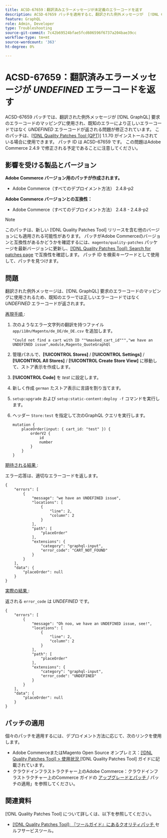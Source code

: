```yaml
---
title: ACSD-67659：翻訳済みエラーメッセージが未定義のエラーコードを返す
description: ACSD-67659 パッチを適用すると、翻訳された例外メッセージが  [!DNL GraphQL] request のエラーコードのマッピングに使用され、既知のエラーが正しいエラーコードではなく未定義のエラーコードを返すAdobe Commerceの問題が修正されます。
feature: GraphQL
role: Admin, Developer
type: Troubleshooting
source-git-commit: 7c42b69524bfae5fcd606596f6737a204bae39cc
workflow-type: tm+mt
source-wordcount: '363'
ht-degree: 0%

---
```



# ACSD-67659：翻訳済みエラーメッセージが *UNDEFINED* エラーコードを返す

ACSD-67659 パッチでは、翻訳された例外メッセージが [!DNL GraphQL] 要求のエラーコードのマッピングに使用され、既知のエラーにより正しいエラーコードではなく *UNDEFINED* エラーコードが返される問題が修正されています。 このパッチは、[[!DNL Quality Patches Tool (QPT)]](/help/tools/quality-patches-tool/quality-patches-tool-to-self-serve-quality-patches.md) 1.1.70 がインストールされている場合に使用できます。 パッチ ID は ACSD-67659 です。 この問題はAdobe Commerce 2.4.9 で修正される予定であることに注意してください。

## 影響を受ける製品とバージョン

**Adobe Commerce バージョン用のパッチが作成されます。**

* Adobe Commerce（すべてのデプロイメント方法） 2.4.8-p2

**Adobe Commerce バージョンとの互換性：**

* Adobe Commerce（すべてのデプロイメント方法） 2.4.8 - 2.4.8-p2

>[!NOTE]
>
>このパッチは、新しい [!DNL Quality Patches Tool] リリースを含む他のバージョンにも適用される可能性があります。 パッチがAdobe Commerceのバージョンと互換性があるかどうかを確認するには、`magento/quality-patches` パッケージを最新バージョンに更新し、[[!DNL Quality Patches Tool]: Search for patches page](https://experienceleague.adobe.com/tools/commerce-quality-patches/index.html) で互換性を確認します。 パッチ ID を検索キーワードとして使用して、パッチを見つけます。

## 問題

翻訳された例外メッセージは、[!DNL GraphQL] 要求のエラーコードのマッピングに使用されるため、既知のエラーでは正しいエラーコードではなく *UNDEFINED* エラーコードが返されます。

<u> 再現手順 </u>:

1. 次のようなエラー文字列の翻訳を持つファイル `app/i18n/Magento/de_DE/de_DE.csv` を追加します。

   ```
   "Could not find a cart with ID ""%masked_cart_id""","we have an
   UNDEFINED issue",module,Magento_QuoteGraphQl
   ```

2. 管理パネルで、**[!UICONTROL Stores]** / **[!UICONTROL Settings]** / **[!UICONTROL All Stores]** / **[!UICONTROL Create Store View]** に移動して、ストア表示を作成します。
3. **[!UICONTROL Code]** を *test* に設定します。
4. 新しく作成 `german` たストア表示に言語を割り当てます。
5. `setup:upgrade` および `setup:static-content:deploy -f` コマンドを実行します。
6. ヘッダー `Store:test` を指定して次のGraphQL クエリを実行します。

   ```
   mutation {
       placeOrder(input: { cart_id: "test" }) {
           orderV2 {
               id
               number
           }
       }
   }
   ```

<u> 期待される結果 </u>:

エラー応答は、適切なエラーコードを返します。

```
{
    "errors": [
        {
            "message": "we have an UNDEFINED issue",
            "locations": [
                {
                    "line": 2,
                    "column": 2
                }
            ],
            "path": [
                "placeOrder"
            ],
            "extensions": {
                "category": "graphql-input",
                "error_code": "CART_NOT_FOUND"
            }
        }
    ],
    "data": {
        "placeOrder": null
    }
}
```

<u> 実際の結果 </u>:

返される `error_code` は *UNDEFINED* です。

```
{
    "errors": [
        {
            "message": "Oh noo, we have an UNDEFINED issue, see!",
            "locations": [
                {
                    "line": 2,
                    "column": 2
                }
            ],
            "path": [
                "placeOrder"
            ],
            "extensions": {
                "category": "graphql-input",
                "error_code": "UNDEFINED"
            }
        }
    ],
    "data": {
        "placeOrder": null
    }
}
```

## パッチの適用

個々のパッチを適用するには、デプロイメント方法に応じて、次のリンクを使用します。

* Adobe CommerceまたはMagento Open Source オンプレミス：[[!DNL Quality Patches Tool] > 使用状況 ](/help/tools/quality-patches-tool/usage.md)[!DNL Quality Patches Tool] ガイドに記載されています。
* クラウドインフラストラクチャー上のAdobe Commerce：クラウドインフラストラクチャー上のCommerce ガイドの [ アップグレードとパッチ ](https://experienceleague.adobe.com/docs/commerce-cloud-service/user-guide/develop/upgrade/apply-patches.html)/ パッチの適用」を参照してください。

## 関連資料

[!DNL Quality Patches Tool] について詳しくは、以下を参照してください。

* [[!DNL Quality Patches Tool]: 『ツールガイド』にあるクオリティパッチ ](/help/tools/quality-patches-tool/quality-patches-tool-to-self-serve-quality-patches.md) セルフサービスツール。
